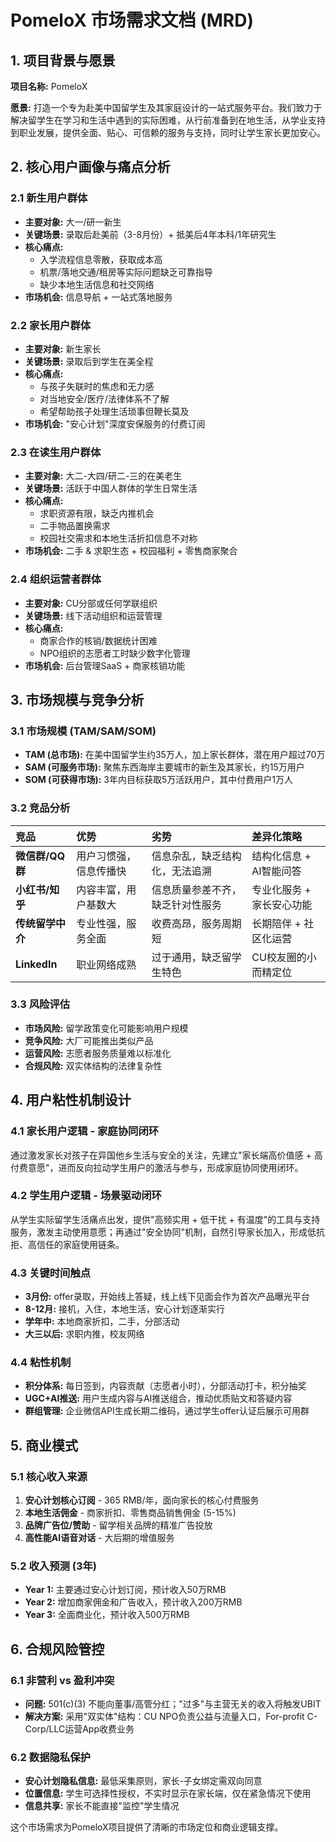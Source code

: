 # PomeloX 市场需求文档 (MRD)

## 1. 项目背景与愿景

**项目名称:** PomeloX

**愿景:** 打造一个专为赴美中国留学生及其家庭设计的一站式服务平台。我们致力于解决留学生在学习和生活中遇到的实际困难，从行前准备到在地生活，从学业支持到职业发展，提供全面、贴心、可信赖的服务与支持，同时让学生家长更加安心。

## 2. 核心用户画像与痛点分析

### 2.1 新生用户群体
- **主要对象:** 大一/研一新生
- **关键场景:** 录取后赴美前（3-8月份）+ 抵美后4年本科/1年研究生
- **核心痛点:** 
  - 入学流程信息零散，获取成本高
  - 机票/落地交通/租房等实际问题缺乏可靠指导
  - 缺少本地生活信息和社交网络
- **市场机会:** 信息导航 + 一站式落地服务

### 2.2 家长用户群体
- **主要对象:** 新生家长
- **关键场景:** 录取后到学生在美全程
- **核心痛点:**
  - 与孩子失联时的焦虑和无力感
  - 对当地安全/医疗/法律体系不了解
  - 希望帮助孩子处理生活琐事但鞭长莫及
- **市场机会:** "安心计划"深度安保服务的付费订阅

### 2.3 在读生用户群体
- **主要对象:** 大二-大四/研二-三的在美老生
- **关键场景:** 活跃于中国人群体的学生日常生活
- **核心痛点:**
  - 求职资源有限，缺乏内推机会
  - 二手物品置换需求
  - 校园社交需求和本地生活折扣信息不对称
- **市场机会:** 二手 & 求职生态 + 校园福利 + 零售商家聚合

### 2.4 组织运营者群体
- **主要对象:** CU分部或任何学联组织
- **关键场景:** 线下活动组织和运营管理
- **核心痛点:**
  - 商家合作的核销/数据统计困难
  - NPO组织的志愿者工时缺少数字化管理
- **市场机会:** 后台管理SaaS + 商家核销功能

## 3. 市场规模与竞争分析

### 3.1 市场规模 (TAM/SAM/SOM)
- **TAM (总市场):** 在美中国留学生约35万人，加上家长群体，潜在用户超过70万
- **SAM (可服务市场):** 聚焦东西海岸主要城市的新生及其家长，约15万用户
- **SOM (可获得市场):** 3年内目标获取5万活跃用户，其中付费用户1万人

### 3.2 竞品分析
| 竞品 | 优势 | 劣势 | 差异化策略 |
| :--- | :--- | :--- | :--- |
| **微信群/QQ群** | 用户习惯强，信息传播快 | 信息杂乱，缺乏结构化，无法追溯 | 结构化信息 + AI智能问答 |
| **小红书/知乎** | 内容丰富，用户基数大 | 信息质量参差不齐，缺乏针对性服务 | 专业化服务 + 家长安心功能 |
| **传统留学中介** | 专业性强，服务全面 | 收费高昂，服务周期短 | 长期陪伴 + 社区化运营 |
| **LinkedIn** | 职业网络成熟 | 过于通用，缺乏留学生特色 | CU校友圈的小而精定位 |

### 3.3 风险评估
- **市场风险:** 留学政策变化可能影响用户规模
- **竞争风险:** 大厂可能推出类似产品
- **运营风险:** 志愿者服务质量难以标准化
- **合规风险:** 双实体结构的法律复杂性

## 4. 用户粘性机制设计

### 4.1 家长用户逻辑 - 家庭协同闭环
通过激发家长对孩子在异国他乡生活与安全的关注，先建立"家长端高价值感 + 高付费意愿"，进而反向拉动学生用户的激活与参与，形成家庭协同使用闭环。

### 4.2 学生用户逻辑 - 场景驱动闭环
从学生实际留学生活痛点出发，提供"高频实用 + 低干扰 + 有温度"的工具与支持服务，激发主动使用意愿；再通过"安全协同"机制，自然引导家长加入，形成低抗拒、高信任的家庭使用链条。

### 4.3 关键时间触点
- **3月份:** offer录取，开始线上答疑，线上线下见面会作为首次产品曝光平台
- **8-12月:** 接机，入住，本地生活，安心计划逐渐实行
- **学年中:** 本地商家折扣，二手，分部活动
- **大三以后:** 求职内推，校友网络

### 4.4 粘性机制
- **积分体系:** 每日签到，内容贡献（志愿者小时），分部活动打卡，积分抽奖
- **UGC+AI推送:** 用户生成内容与AI推送组合，推动优质贴文和答疑内容
- **群组管理:** 企业微信API生成长期二维码，通过学生offer认证后展示可用群

## 5. 商业模式

### 5.1 核心收入来源
1. **安心计划核心订阅** - 365 RMB/年，面向家长的核心付费服务
2. **本地生活佣金** - 商家折扣、零售商品销售佣金 (5-15%)
3. **品牌广告位/赞助** - 留学相关品牌的精准广告投放
4. **高性能AI语音对话** - 大后期的增值服务

### 5.2 收入预测 (3年)
- **Year 1:** 主要通过安心计划订阅，预计收入50万RMB
- **Year 2:** 增加商家佣金和广告收入，预计收入200万RMB  
- **Year 3:** 全面商业化，预计收入500万RMB

## 6. 合规风险管控

### 6.1 非营利 vs 盈利冲突
- **问题:** 501(c)(3) 不能向董事/高管分红；"过多"与主营无关的收入将触发UBIT
- **解决方案:** 采用"双实体"结构：CU NPO负责公益与流量入口，For-profit C-Corp/LLC运营App收费业务

### 6.2 数据隐私保护
- **安心计划隐私信息:** 最低采集原则，家长-子女绑定需双向同意
- **位置信息:** 学生可选择性授权，不实时显示在家长端，仅在紧急情况下使用
- **信息共享:** 家长不能直接"监控"学生情况

这个市场需求为PomeloX项目提供了清晰的市场定位和商业逻辑支撑。
